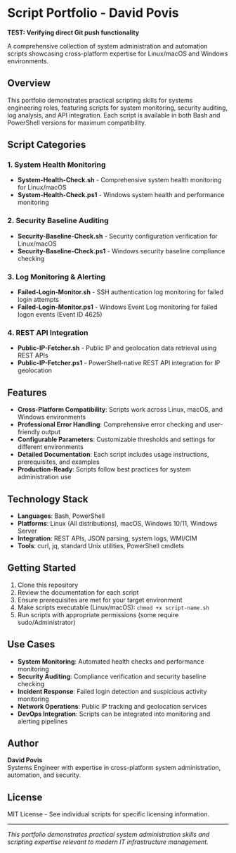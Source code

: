 # Script Portfolio - David Povis

**TEST: Verifying direct Git push functionality**

A comprehensive collection of system administration and automation scripts showcasing cross-platform expertise for Linux/macOS and Windows environments.

## Overview

This portfolio demonstrates practical scripting skills for systems engineering roles, featuring scripts for system monitoring, security auditing, log analysis, and API integration. Each script is available in both Bash and PowerShell versions for maximum compatibility.

## Script Categories

### 1. System Health Monitoring
- **System-Health-Check.sh** - Comprehensive system health monitoring for Linux/macOS
- **System-Health-Check.ps1** - Windows system health and performance monitoring

### 2. Security Baseline Auditing
- **Security-Baseline-Check.sh** - Security configuration verification for Linux/macOS
- **Security-Baseline-Check.ps1** - Windows security baseline compliance checking

### 3. Log Monitoring & Alerting
- **Failed-Login-Monitor.sh** - SSH authentication log monitoring for failed login attempts
- **Failed-Login-Monitor.ps1** - Windows Event Log monitoring for failed logon events (Event ID 4625)

### 4. REST API Integration
- **Public-IP-Fetcher.sh** - Public IP and geolocation data retrieval using REST APIs
- **Public-IP-Fetcher.ps1** - PowerShell-native REST API integration for IP geolocation

## Features

- **Cross-Platform Compatibility**: Scripts work across Linux, macOS, and Windows environments
- **Professional Error Handling**: Comprehensive error checking and user-friendly output
- **Configurable Parameters**: Customizable thresholds and settings for different environments
- **Detailed Documentation**: Each script includes usage instructions, prerequisites, and examples
- **Production-Ready**: Scripts follow best practices for system administration use

## Technology Stack

- **Languages**: Bash, PowerShell
- **Platforms**: Linux (All distributions), macOS, Windows 10/11, Windows Server
- **Integration**: REST APIs, JSON parsing, system logs, WMI/CIM
- **Tools**: curl, jq, standard Unix utilities, PowerShell cmdlets

## Getting Started

1. Clone this repository
2. Review the documentation for each script
3. Ensure prerequisites are met for your target environment
4. Make scripts executable (Linux/macOS): `chmod +x script-name.sh`
5. Run scripts with appropriate permissions (some require sudo/Administrator)

## Use Cases

- **System Monitoring**: Automated health checks and performance monitoring
- **Security Auditing**: Compliance verification and security baseline checking
- **Incident Response**: Failed login detection and suspicious activity monitoring
- **Network Operations**: Public IP tracking and geolocation services
- **DevOps Integration**: Scripts can be integrated into monitoring and alerting pipelines

## Author

**David Povis**  
Systems Engineer with expertise in cross-platform system administration, automation, and security.

## License

MIT License - See individual scripts for specific licensing information.

---

*This portfolio demonstrates practical system administration skills and scripting expertise relevant to modern IT infrastructure management.*